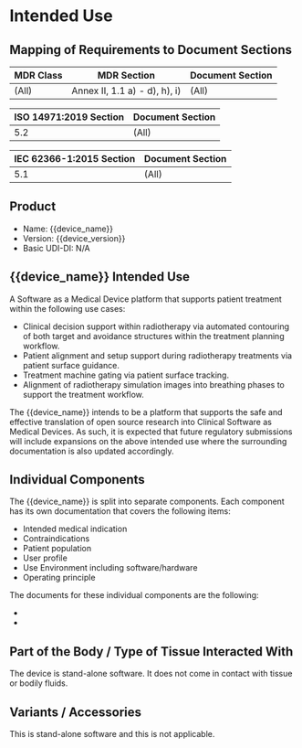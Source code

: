 <!--
Copyright (C) 2022 Radiotherapy AI Holdings Pty Ltd
Copyright (C) 2021-2022 OpenRegulatory (OpenReg GmbH)
This work is licensed under the Creative Commons Attribution 4.0 International
License. <http://creativecommons.org/licenses/by/4.0/>.

Original work by OpenRegulatory available at
<https://github.com/openregulatory/templates>
-->

# Intended Use

## Mapping of Requirements to Document Sections

| MDR Class | MDR Section                   | Document Section |
| --------- | ----------------------------- | ---------------- |
| (All)     | Annex II, 1.1 a) - d), h), i) | (All)            |

| ISO 14971:2019 Section | Document Section |
| ---------------------- | ---------------- |
| 5.2                    | (All)            |

| IEC 62366-1:2015 Section | Document Section |
| ------------------------ | ---------------- |
| 5.1                      | (All)            |

## Product

- Name: {{device_name}}
- Version: {{device_version}}
- Basic UDI-DI: N/A

## {{device_name}} Intended Use

<!-- > Describe the core medical functionality of your device and how it treats,
> diagnoses or alleviates a disease. Keep it high-level so that this
> description is true for as long as possible even when the device is updated. -->

A Software as a Medical Device platform that supports patient treatment within
the following use cases:

- Clinical decision support within radiotherapy via automated contouring of
  both target and avoidance structures within the treatment planning workflow.
- Patient alignment and setup support during radiotherapy treatments via
  patient surface guidance.
- Treatment machine gating via patient surface tracking.
- Alignment of radiotherapy simulation images into breathing phases to support
  the treatment workflow.

The {{device_name}} intends to be a platform that supports the safe and effective
translation of open source research into Clinical Software as Medical Devices.
As such, it is expected that future regulatory submissions will include
expansions on the above intended use where the surrounding documentation is
also updated accordingly.

## Individual Components

The {{device_name}} is split into separate components. Each component has its
own documentation that covers the following items:

- Intended medical indication
- Contraindications
- Patient population
- User profile
- Use Environment including software/hardware
- Operating principle

The documents for these individual components are the following:

- [](autocontouring.md)
- [](sgrt.md)

## Part of the Body / Type of Tissue Interacted With

The device is stand-alone software. It does not come in contact with tissue or
bodily fluids.

## Variants / Accessories

<!-- > Describe variants and/or accessories of/to this device, if applicable. For
> typical stand-alone software of startups, this shouldn't be applicable. -->

This is stand-alone software and this is not applicable.
